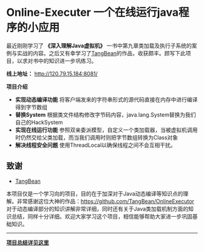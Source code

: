 # Online-Executer 一个在线运行java程序的小应用
最近刚刚学习了 **《深入理解Java虚拟机》** 一书中第九章类加载及执行子系统的案例与实战的内容。之后又有幸学习了[TangBean](https://github.com/TangBean)的作品，收获颇丰。顾写下此项目，以求对书中的知识进一步巩练习。

**线上地址：** http://120.79.15.184:8081/

**项目介绍** 
- **实现动态编译功能** 将客户端发来的字符串形式的源代码直接在内存中进行编译得到字节数组
- **替换System** 根据类文件结构修改字节码内容，java.lang.System替换为我们自己的HackSystem
- **实现在线运行功能** 参照双亲委派模型，自定义一个类加载器，当被虚拟机调用时仍然交给父类加载，而当我们调用时则把字节数组转换为Class对象
- **解决线程安全问题** 使用ThreadLocal以确保线程之间不会互相干扰。
## 致谢
- [TangBean](https://github.com/TangBean)   

本项目仅是一个学习向的项目，目的在于加深对于Java动态编译等知识点的理解。非常感谢这位大神的作品：https://github.com/TangBean/OnlineExecutor 对于动态编译部分的知识讲解非常详细，同时还有关于Java类加载机制方面的知识总结，同样十分详细。欢迎大家学习这个项目，相信能够帮助大家进一步巩固基础知识。

***  

[**项目总结详见这里**](https://blog.csdn.net/baidu_41678737/article/details/89577150)
